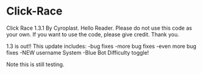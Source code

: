 # Click-Race
Click Race 1.3.1 By Cyroplast.
Hello Reader.
Please do not use this code as your own.
If you want to use the code, please give credit.
Thank you.

1.3 is out!! 
This update includes:
-bug fixes
-more bug fixes 
-even more bug fixes
-NEW username System
-Blue Bot Difficulty toggle!

Note this is still testing.
